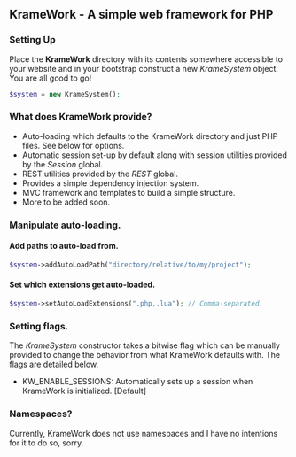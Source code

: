 ## KrameWork - A simple web framework for PHP

### Setting Up

Place the **KrameWork** directory with its contents somewhere accessible to your website and in your bootstrap construct a new *KrameSystem* object. You are all good to go!

```php
$system = new KrameSystem();
```

### What does KrameWork provide?

* Auto-loading which defaults to the KrameWork directory and just PHP files. See below for options.
* Automatic session set-up by default along with session utilities provided by the *Session* global.
* REST utilities provided by the *REST* global.
* Provides a simple dependency injection system.
* MVC framework and templates to build a simple structure.
* More to be added soon.

### Manipulate auto-loading.

#### Add paths to auto-load from.

```php
$system->addAutoLoadPath("directory/relative/to/my/project");
```

#### Set which extensions get auto-loaded.

```php
$system->setAutoLoadExtensions(".php,.lua"); // Comma-separated.
```

### Setting flags.

The *KrameSystem* constructor takes a bitwise flag which can be manually provided to change the behavior from what KrameWork defaults with. The flags are detailed below.

* KW_ENABLE_SESSIONS: Automatically sets up a session when KrameWork is initialized. [Default]

### Namespaces?

Currently, KrameWork does not use namespaces and I have no intentions for it to do so, sorry.